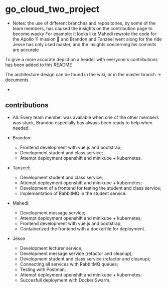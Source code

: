 # go_cloud_two_project

- Notes:
  the use of different branches and repositories, by some of the team members, has caused the insights on the contribution page to become wacky
  For example: it looks like Mahedi rewrote the code for the Apollo 11 mission :rocket: and Brandon and Tanzeel went along for the ride
  Jesse has only used master, and the insights concerning his commits are accurate

To give a more accurate depiction a header with everyone's contributions has been added to this README

The architecture design can be found in the wiki, or in the master branch -> documents

-

## contributions

- All:
  Every team member was available when one of the other members was stuck, Brandon especially has always been ready to help when needed.

- Brandon:
  - Frontend development with vue.js and bootstrap;
  - Development student and class service;
  - Attempt deployment openshift and minikube + kubernetes.
- Tanzeel:

  - Development student and class service;
  - Attempt deployment openshift and minikube + kubernetes;
  - Development of a frontend for testing the student and class service;
  - Implementation of RabbitMQ in the student service.

- Mahedi:
  - Development message service;
  - Attempt deployment openshift and minikube + kubernetes;
  - Frontend development with vue.js and bootstrap;
  - Containerized the frontend with a dockerfile for deployment.
- Jesse
  - Development lecturer service;
  - Development message service (refactor and cleanup);
  - Development student and class service (refactor and cleanup);
  - Connecting all services with RabbitMQ queues;
  - Testing with Postman;
  - Attempt deployment openshift and minikube + kubernetes;
  - Succesfull deployment with Docker Swarm.
